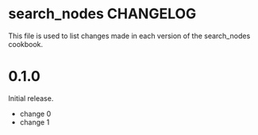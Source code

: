 # search_nodes CHANGELOG

This file is used to list changes made in each version of the search_nodes cookbook.

# 0.1.0

Initial release.

- change 0
- change 1

